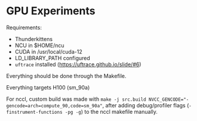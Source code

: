 # GPU Experiments

Requirements:
- Thunderkittens
- NCU in $HOME/ncu
- CUDA in /usr/local/cuda-12
- LD_LIBRARY_PATH configured
- `uftrace` installed (https://uftrace.github.io/slide/#6)

Everything should be done through the Makefile.

Everything targets H100 (sm_90a)

For nccl, custom build was made with `make -j src.build NVCC_GENCODE="-gencode=arch=compute_90,code=sm_90a"`, after adding debug/profiler flags (`-finstrument-functions -pg -g`) to the nccl makefile manually.
